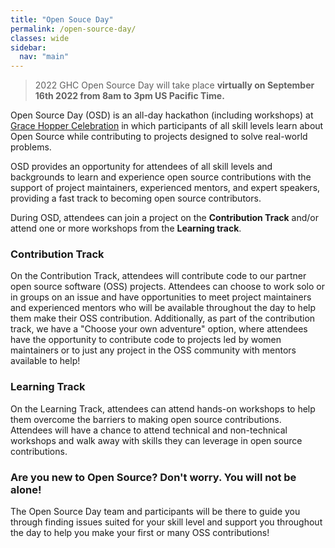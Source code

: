 ```yaml
---
title: "Open Souce Day"
permalink: /open-source-day/
classes: wide
sidebar:
  nav: "main"
---
```


> 2022 GHC Open Source Day will take place **virtually on September 16th 2022 from 8am to 3pm US Pacific Time.**

Open Source Day (OSD) is an all-day hackathon (including workshops) at [Grace Hopper Celebration](https://ghc.anitab.org/) in which participants of all skill levels learn about Open Source while contributing to projects designed to solve real-world problems.

OSD provides an opportunity for attendees of all skill levels and backgrounds to learn and experience open source contributions with the support of project maintainers, experienced mentors, and expert speakers, providing a fast track to becoming open source contributors. 

During OSD, attendees can join a project on the **Contribution Track** and/or attend one or more workshops from the **Learning track**.

### Contribution Track
On the Contribution Track, attendees will contribute code to our partner open source software (OSS) projects. Attendees can choose to work solo or in groups on an issue and have opportunities to meet project maintainers and experienced mentors who will be available throughout the day to help them make their OSS contribution. Additionally, as part of the contribution track, we have a "Choose your own adventure" option, where attendees have the opportunity to contribute code to projects led by women maintainers or to just any project in the OSS community with mentors available to help!

### Learning Track
On the Learning Track, attendees can attend hands-on workshops to help them overcome the barriers to making open source contributions. Attendees will have a chance to attend technical and non-technical workshops and walk away with skills they can leverage in open source contributions.

### Are you new to Open Source? Don't worry. You will not be alone!
The Open Source Day team and participants will be there to guide you through finding issues suited for your skill level and support you throughout the day to help you make your first or many OSS contributions!
